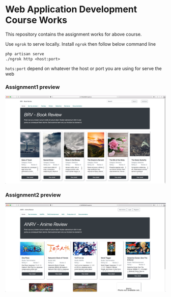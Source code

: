 # Web Application Development Course Works

This repository contains the assignment works for above course.

Use `ngrok` to serve locally.
Install `ngrok` then follow below command line
```
php artisan serve
./ngrok http <host:port>
```
`hots:port` depend on whatever the host or port you are using for serve the web

### Assignment1 preview
![Alt Assignment1 preview](/Assignment1/sampleImages/a1SI1.png?raw=true)

### Assignment2 preview
![Alt Assignment2 preview](/Assignment2_AnimeReview/sampleImages/a2SI1.png?raw=true)